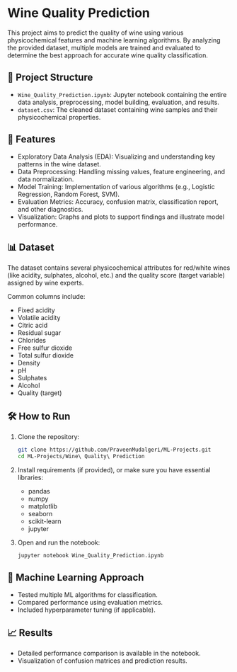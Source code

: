 # Wine Quality Prediction

This project aims to predict the quality of wine using various physicochemical features and machine learning algorithms. By analyzing the provided dataset, multiple models are trained and evaluated to determine the best approach for accurate wine quality classification.

## 📂 Project Structure

- `Wine_Quality_Prediction.ipynb`: Jupyter notebook containing the entire data analysis, preprocessing, model building, evaluation, and results.
- `dataset.csv`: The cleaned dataset containing wine samples and their physicochemical properties.

## 🚀 Features

- Exploratory Data Analysis (EDA): Visualizing and understanding key patterns in the wine dataset.
- Data Preprocessing: Handling missing values, feature engineering, and data normalization.
- Model Training: Implementation of various algorithms (e.g., Logistic Regression, Random Forest, SVM).
- Evaluation Metrics: Accuracy, confusion matrix, classification report, and other diagnostics.
- Visualization: Graphs and plots to support findings and illustrate model performance.

## 📊 Dataset

The dataset contains several physicochemical attributes for red/white wines (like acidity, sulphates, alcohol, etc.) and the quality score (target variable) assigned by wine experts.

Common columns include:
- Fixed acidity
- Volatile acidity
- Citric acid
- Residual sugar
- Chlorides
- Free sulfur dioxide
- Total sulfur dioxide
- Density
- pH
- Sulphates
- Alcohol
- Quality (target)

## 🛠️ How to Run

1. Clone the repository:
   ```bash
   git clone https://github.com/PraveenMudalgeri/ML-Projects.git
   cd ML-Projects/Wine\ Quality\ Prediction
   ```

2. Install requirements (if provided), or make sure you have essential libraries:
   - pandas
   - numpy
   - matplotlib
   - seaborn
   - scikit-learn
   - jupyter

3. Open and run the notebook:
   ```bash
   jupyter notebook Wine_Quality_Prediction.ipynb
   ```

## 🧠 Machine Learning Approach

- Tested multiple ML algorithms for classification.
- Compared performance using evaluation metrics.
- Included hyperparameter tuning (if applicable).

## 📈 Results

- Detailed performance comparison is available in the notebook.
- Visualization of confusion matrices and prediction results.
